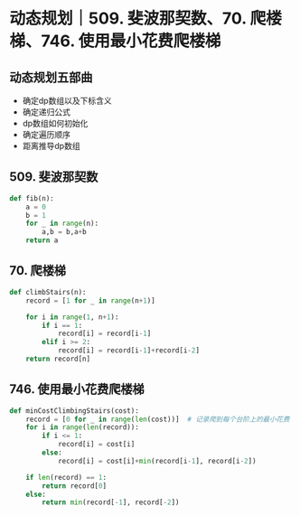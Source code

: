 # 动态规划｜509. 斐波那契数、70. 爬楼梯、746. 使用最小花费爬楼梯 

## 动态规划五部曲
- 确定dp数组以及下标含义
- 确定递归公式
- dp数组如何初始化
- 确定遍历顺序
- 距离推导dp数组

## 509. 斐波那契数
```python
def fib(n):    
    a = 0
    b = 1
    for _ in range(n):
        a,b = b,a+b
    return a
```

## 70. 爬楼梯
```python
def climbStairs(n):
    record = [1 for _ in range(n+1)]

    for i in range(1, n+1):
        if i == 1:
            record[i] = record[i-1]
        elif i >= 2:
            record[i] = record[i-1]+record[i-2]
    return record[n]
```

## 746. 使用最小花费爬楼梯
```python
def minCostClimbingStairs(cost):
    record = [0 for _ in range(len(cost))]  # 记录爬到每个台阶上的最小花费
    for i in range(len(record)):
        if i <= 1:
            record[i] = cost[i]
        else:
            record[i] = cost[i]+min(record[i-1], record[i-2])

    if len(record) == 1:
        return record[0]
    else:
        return min(record[-1], record[-2])
```